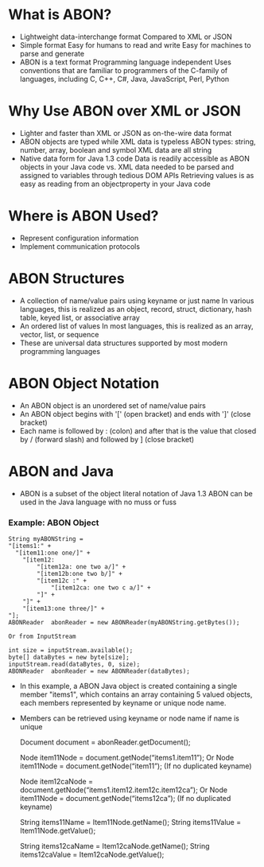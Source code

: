 What is ABON?
=============
* Lightweight data-interchange format
 Compared to XML or JSON
* Simple format
 Easy for humans to read and write
 Easy for machines to parse and generate
* ABON is a text format
 Programming language independent
 Uses conventions that are familiar to programmers of the C-family of languages, including C, C++, C#, Java, JavaScript, Perl, Python

Why Use ABON over XML or JSON
=============================
* Lighter and faster than XML or JSON as on-the-wire data format
* ABON objects are typed while XML data is typeless
 ABON types: string, number, array, boolean   and symbol
 XML data are all string
* Native data form for Java  1.3 code
 Data is readily accessible as ABON objects in your Java code vs. XML data needed to be parsed and assigned to variables through tedious DOM APIs
 Retrieving values is as easy as reading from an objectproperty in your Java code

Where is ABON Used?
===================
* Represent configuration information
* Implement communication protocols

ABON Structures
===============
* A collection of name/value pairs using keyname or just name
 In various languages, this is realized as an object, record, struct, dictionary, hash table, keyed list, or associative array
* An ordered list of values
 In most languages, this is realized as an array, vector, list, or sequence
* These are universal data structures supported by most modern programming languages

ABON Object Notation
====================
* An ABON object is an unordered set of name/value pairs
* An ABON object begins with '[' (open bracket) and ends with ']' (close bracket)
* Each name is followed by : (colon) and after that is the value that closed by / (forward slash) and followed by ] (close bracket)

ABON and Java
=============
* ABON is a subset of the object literal notation of Java 1.3
 ABON can be used in the Java language with no muss or fuss

### Example: ABON Object
	String myABONString = 
	"[items1:" +
	  "[item11:one one/]" +
		"[item12:
			"[item12a: one two a/]" +
			"[item12b:one two b/]" +
			"[item12c :" +
				"[item12ca: one two c a/]" +
			"]" +
		"]" +
		"[item13:one three/]" +
	"];
	ABONReader  abonReader = new ABONReader(myABONString.getBytes());
	
	Or from InputStream
	
	int size = inputStream.available();
	byte[] dataBytes = new byte[size];
	inputStream.read(dataBytes, 0, size);
	ABONReader  abonReader = new ABONReader(dataBytes);


* In this example, a ABON Java object is created containing a single member "items1", which contains an array containing 5 valued objects, each members represented by keyname or unique node name.
* Members can be retrieved using keyname or node name if name is unique


	Document document = abonReader.getDocument();
	
	Node item11Node = document.getNode(“items1.item11”);
	Or  Node item11Node = document.getNode(“item11”);  (If no duplicated keyname)
	
	Node item12caNode = document.getNode(“items1.item12.item12c.item12ca”);
	Or  Node item11Node = document.getNode(“items12ca”);  (If no duplicated keyname)
	
	String items11Name = Item11Node.getName();
	String items11Value = Item11Node.getValue();
	
	String items12caName = Item12caNode.getName();
	String items12caValue = Item12caNode.getValue();
